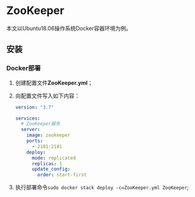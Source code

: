 # ZooKeeper

本文以Ubuntu18.06操作系统Docker容器环境为例。

## 安装

### Docker部署

1. 创建配置文件**ZooKeeper.yml**；
2. 向配置文件写入如下内容：

    ``` yml
    version: "3.7"

    services:
      # ZooKeeper服务
      server:
        image: zookeeper
        ports:
          - 2181:2181
        deploy:
          mode: replicated
          replicas: 1
          update_config:
            order: start-first
    ```
3. 执行部署命令`sudo docker stack deploy -c=ZooKeeper.yml ZooKeeper`;